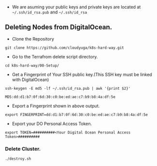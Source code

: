 
- We are asuming your public keys and private keys are located at `~/.ssh/id_rsa.pub` and `~/.ssh/id_rsa`


## Deleting Nodes from DigitalOcean.

- Clone the Repository

``` command
git clone https://github.com/cloudyuga/k8s-hard-way.git
```

- Go to the Terrafrom  delete script directory.

```command
cd k8s-hard-way/00-Setup/
```

- Get a Fingerprint of Your SSH public key.(This SSH key must be linked with DigitalOcean)

```command
ssh-keygen -E md5 -lf ~/.ssh/id_rsa.pub | awk '{print $2}'
```
```
MD5:dd:d1:b7:0f:6d:30:c0:be:ed:ae:c7:b9:b8:4a:df:5e
```

- Export a Fingerprint shown in above output.

```command
export FINGERPRINT=dd:d1:b7:0f:6d:30:c0:be:ed:ae:c7:b9:b8:4a:df:5e
```

- Export your DO Personal Access Token.

```command
export TOKEN=##########<Your Digital Ocean Personal Access Token>##########
```


### Delete Cluster.

```command
./destroy.sh
```
